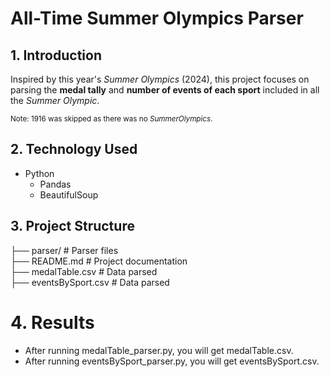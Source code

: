 # All-Time Summer Olympics Parser

## 1. Introduction
Inspired by this year's *Summer Olympics* (2024), this project focuses on parsing the **medal tally** and **number of events of each sport** included in all the *Summer Olympic*.

<small>Note: 1916 was skipped as there was no *SummerOlympics*.</small>

## 2. Technology Used
* Python
    * Pandas
    * BeautifulSoup

## 3. Project Structure
├── parser/            # Parser files   <br /> 
├── README.md          # Project documentation   <br /> 
├── medalTable.csv     # Data parsed  <br /> 
├── eventsBySport.csv  # Data parsed <br /> 

# 4. Results
* After running medalTable_parser.py, you will get medalTable.csv.
* After running eventsBySport_parser.py, you will get eventsBySport.csv.

